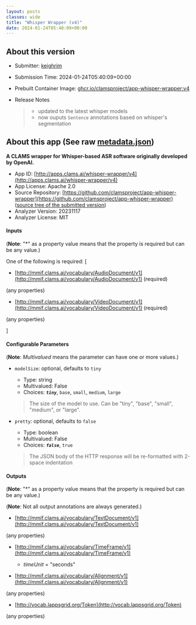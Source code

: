 ```yaml
---
layout: posts
classes: wide
title: "Whisper Wrapper (v4)"
date: 2024-01-24T05:40:09+00:00
---
```

## About this version

- Submitter: [keighrim](https://github.com/keighrim)
- Submission Time: 2024-01-24T05:40:09+00:00
- Prebuilt Container Image: [ghcr.io/clamsproject/app-whisper-wrapper:v4](https://github.com/clamsproject/app-whisper-wrapper/pkgs/container/app-whisper-wrapper/v4)
- Release Notes

    > * updated to the latest whisper models  
    > * now ouputs `Sentence` annotations based on whisper's segmentation

## About this app (See raw [metadata.json](metadata.json))

**A CLAMS wrapper for Whisper-based ASR software originally developed by OpenAI.**

- App ID: [http://apps.clams.ai/whisper-wrapper/v4](http://apps.clams.ai/whisper-wrapper/v4)
- App License: Apache 2.0
- Source Repository: [https://github.com/clamsproject/app-whisper-wrapper](https://github.com/clamsproject/app-whisper-wrapper) ([source tree of the submitted version](https://github.com/clamsproject/app-whisper-wrapper/tree/v4))
- Analyzer Version: 20231117
- Analyzer License: MIT


#### Inputs
(**Note**: "*" as a property value means that the property is required but can be any value.)

One of the following is required: [
- [http://mmif.clams.ai/vocabulary/AudioDocument/v1](http://mmif.clams.ai/vocabulary/AudioDocument/v1) (required)

 (any properties)

- [http://mmif.clams.ai/vocabulary/VideoDocument/v1](http://mmif.clams.ai/vocabulary/VideoDocument/v1) (required)

 (any properties)



]


#### Configurable Parameters
(**Note**: _Multivalued_ means the parameter can have one or more values.)

- `modelSize`: optional, defaults to `tiny`

    - Type: string
    - Multivalued: False
    - Choices: **_`tiny`_**, `base`, `small`, `medium`, `large`


    > The size of the model to use. Can be "tiny", "base", "small", "medium", or "large".
- `pretty`: optional, defaults to `false`

    - Type: boolean
    - Multivalued: False
    - Choices: **_`false`_**, `true`


    > The JSON body of the HTTP response will be re-formatted with 2-space indentation


#### Outputs
(**Note**: "*" as a property value means that the property is required but can be any value.)

(**Note**: Not all output annotations are always generated.)

- [http://mmif.clams.ai/vocabulary/TextDocument/v1](http://mmif.clams.ai/vocabulary/TextDocument/v1)

 (any properties)

- [http://mmif.clams.ai/vocabulary/TimeFrame/v1](http://mmif.clams.ai/vocabulary/TimeFrame/v1)
    - _timeUnit_ = "seconds"

- [http://mmif.clams.ai/vocabulary/Alignment/v1](http://mmif.clams.ai/vocabulary/Alignment/v1)

 (any properties)

- [http://vocab.lappsgrid.org/Token](http://vocab.lappsgrid.org/Token)

 (any properties)

